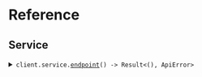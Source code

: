 # Reference
## Service
<details><summary><code>client.service.<a href="/src/api/resources/service/client.rs">endpoint</a>() -> Result<(), ApiError></code></summary>
<dl>
<dd>

#### 🔌 Usage

<dl>
<dd>

<dl>
<dd>

```rust
use seed_accept::prelude::*;

#[tokio::main]
async fn main() {
    let config = ClientConfig {
        token: Some("<token>".to_string()),
        ..Default::default()
    };
    let client = AcceptClient::new(config).expect("Failed to build client");
    client.service.endpoint(None).await;
}
```
</dd>
</dl>
</dd>
</dl>


</dd>
</dl>
</details>
